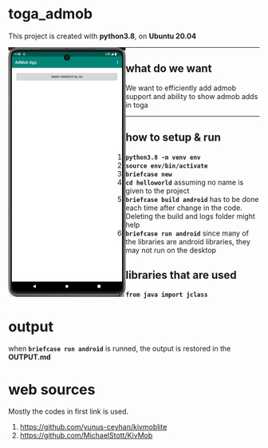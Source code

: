 # toga_admob

This project is created with <b>python3.8</b>, on <b>Ubuntu 20.04</b>

<a href="url"><img src="app.png" align="left" height="500" ></a>

---------------------

## what do we want

We want to efficiently add admob support and ability to show admob adds in toga

----------------------------------

## how to setup & run

1) <b>```python3.8 -m venv env```</b>
2) <b>```source env/bin/activate```</b>
3) <b>```briefcase new```</b>
4) <b>```cd helloworld```</b> assuming no name is given to the project
5) <b>```briefcase build android```</b> has to be done each time after change in the code. Deleting the build and logs folder might help
6) <b>```briefcase run android```</b> since many of the libraries are android libraries, they may not run on the desktop 


## libraries that are used

1) <b>```from java import jclass```</b>

# output
when <b>```briefcase run android```</b> is runned, the output is restored in the <b>OUTPUT.md</b>

# web sources
Mostly the codes in first link is used.
1) https://github.com/yunus-ceyhan/kivmoblite
2) https://github.com/MichaelStott/KivMob
